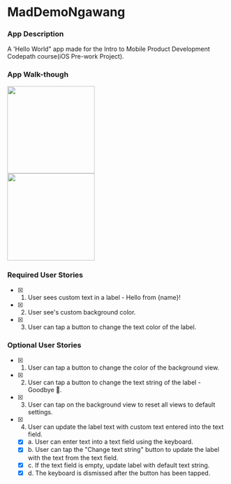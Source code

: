 # MadDemoNgawang

### App Description
A 'Hello World" app made for the Intro to Mobile Product Development Codepath course(iOS Pre-work Project).

### App Walk-though


<img src="https://im7.ezgif.com/tmp/ezgif-7-f254975a8b43.gif" width=200><br>
<img src="https://im7.ezgif.com/tmp/ezgif-7-0e426b399abe.gif" width=200><br>


### Required User Stories
- [x] 1. User sees custom text in a label - Hello from {name}!
- [x] 2. User see's custom background color.
- [x] 3. User can tap a button to change the text color of the label.

### Optional User Stories
- [x] 1. User can tap a button to change the color of the background view.
- [x] 2. User can tap a button to change the text string of the label - Goodbye 👋.
- [x] 3. User can tap on the background view to reset all views to default settings.
- [x] 4. User can update the label text with custom text entered into the text field.
   - [x] a. User can enter text into a text field using the keyboard.
   - [x] b. User can tap the "Change text string" button to update the label with the text from the text field.
   - [x] c. If the text field is empty, update label with default text string.
   - [x] d. The keyboard is dismissed after the button has been tapped.

